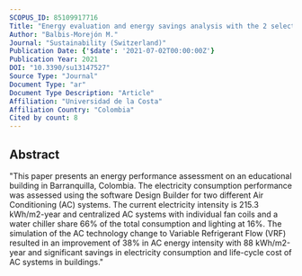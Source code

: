 ```yaml
---
SCOPUS_ID: 85109917716
Title: "Energy evaluation and energy savings analysis with the 2 selection of ac systems in an educational building"
Author: "Balbis-Morejón M."
Journal: "Sustainability (Switzerland)"
Publication Date: {'$date': '2021-07-02T00:00:00Z'}
Publication Year: 2021
DOI: "10.3390/su13147527"
Source Type: "Journal"
Document Type: "ar"
Document Type Description: "Article"
Affiliation: "Universidad de la Costa"
Affiliation Country: "Colombia"
Cited by count: 8
---
```


## Abstract
"This paper presents an energy performance assessment on an educational building in Barranquilla, Colombia. The electricity consumption performance was assessed using the software Design Builder for two different Air Conditioning (AC) systems. The current electricity intensity is 215.3 kWh/m2-year and centralized AC systems with individual fan coils and a water chiller share 66% of the total consumption and lighting at 16%. The simulation of the AC technology change to Variable Refrigerant Flow (VRF) resulted in an improvement of 38% in AC energy intensity with 88 kWh/m2-year and significant savings in electricity consumption and life-cycle cost of AC systems in buildings."
